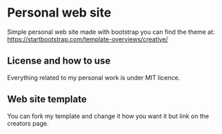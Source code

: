 # Personal web site 
Simple personal web site made with bootstrap
you can find the theme at: https://startbootstrap.com/template-overviews/creative/

## License and how to use
Everything related to my personal work is under MIT licence.

## Web site template
You can fork my template and change it how you want it but link on the creators page.
